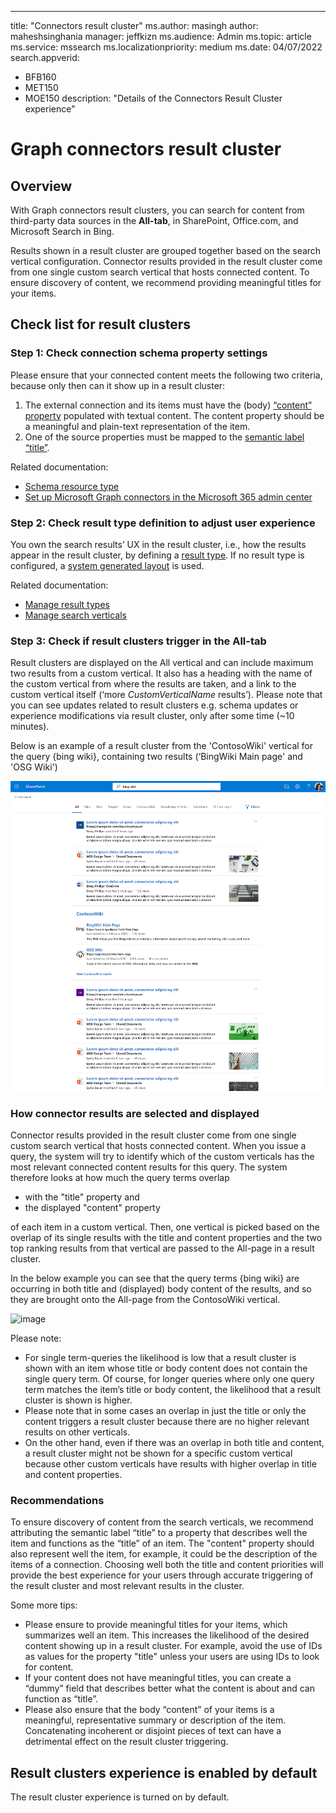 ---
title: "Connectors result cluster"
ms.author: masingh
author: maheshsinghania
manager: jeffkizn
ms.audience: Admin
ms.topic: article
ms.service: mssearch
ms.localizationpriority: medium
ms.date: 04/07/2022
search.appverid:
- BFB160
- MET150
- MOE150
description: "Details of the Connectors Result Cluster experience"
# Graph connectors result cluster

## Overview 

With Graph connectors result clusters, you can search for content from third-party data sources in the **All-tab**, in SharePoint, Office.com, and Microsoft Search in Bing. 

Results shown in a result cluster are grouped together based on the search vertical configuration. Connector results provided in the result cluster come from one single custom search vertical that hosts connected content. To ensure discovery of content, we recommend providing meaningful titles for your items.

## Check list for result clusters
### Step 1: Check connection schema property settings
Please ensure that your connected content meets the following two criteria, because only then can it show up in a result cluster:

1.	The external connection and its items must have the (body) [“content” property](/graph/api/resources/externalconnectors-externalitem?view=graph-rest-beta#properties) populated with textual content. The content property should be a meaningful and plain-text representation of the item.
2.	One of the source properties must be mapped to the [semantic label “title”](configure-connector.md?#step-6-assign-property-labels).

Related documentation:
- [Schema resource type](/graph/api/resources/externalconnectors-externalitem?view=graph-rest-beta)
- [Set up Microsoft Graph connectors in the Microsoft 365 admin center](configure-connector.md?#step-6-assign-property-labels)

### Step 2: Check result type definition to adjust user experience

You own the search results’ UX in the result cluster, i.e., how the results appear in the result cluster, by defining a [result type](/manage-result-types). If no result type is configured, a [system generated layout](/customize-search-page#default-search-result-layout) is used.

Related documentation:
- [Manage result types](/manage-result-types)
- [Manage search verticals](/manage-verticals#create-your-own-result-type)


### Step 3: Check if result clusters trigger in the All-tab

Result clusters are displayed on the All vertical and can include maximum two results from a custom vertical. It also has a heading with the name of the custom vertical from where the results are taken, and a link to the custom vertical itself (‘more _CustomVerticalName_ results’). Please note that you can see updates related to result clusters e.g. schema updates or experience modifications via result cluster, only after some time (~10 minutes). 

Below is an example of a result cluster from the 'ContosoWiki' vertical for the query {bing wiki}, containing two results (‘BingWiki Main page' and 'OSG Wiki')

![Example of a MediaWiki result cluster.](media/result-cluster/result-cluster-example.png)

### How connector results are selected and displayed
Connector results provided in the result cluster come from one single custom search vertical that hosts connected content. When you issue a query, the system will try to identify which of the custom verticals has the most relevant connected content results for this query. The system therefore looks at how much the query terms overlap 
- with the "title" property and 
- the displayed "content" property

of each item in a custom vertical. Then, one vertical is picked based on the overlap of its single results with the title and content properties and the two top ranking results from that vertical are passed to the All-page in a result cluster. 

In the below example you can see that the query terms {bing wiki} are occurring in both title and (displayed) body content of the results, and so they are brought onto the All-page from the ContosoWiki vertical.

![image](https://user-images.githubusercontent.com/72018014/183807100-64aa10c7-449a-4fcb-bbff-e2c35170ebcc.png)

Please note:
- For single term-queries the likelihood is low that a result cluster is shown with an item whose title or body content does not contain the single query term. Of course, for longer queries where only one query term matches the item’s title or body content, the likelihood that a result cluster is shown is higher. 
- Please note that in some cases an overlap in just the title or only the content triggers a result cluster because there are no higher relevant results on other verticals.
- On the other hand, even if there was an overlap in both title and content, a result cluster might not be shown for a specific custom vertical because other custom verticals have results with higher overlap in title and content properties.

### Recommendations
To ensure discovery of content from the search verticals, we recommend attributing the semantic label “title” to a property that describes well the item and functions as the “title” of an item. The "content" property should also represent well the item, for example, it could be the description of the items of a connection. Choosing well both the title and content priorities will provide the best experience for your users through accurate triggering of the result cluster and most relevant results in the cluster.

Some more tips: 
- Please ensure to provide meaningful titles for your items, which summarizes well an item. This increases the likelihood of the desired content showing up in a result cluster. For example, avoid the use of IDs as values for the property "title" unless your users are using IDs to look for content.
- If your content does not have meaningful titles, you can create a “dummy” field that describes better what the content is about and can function as “title”. 
- Please also ensure that the body “content” of your items is a meaningful, representative summary or description of the item. Concatenating incoherent or disjoint pieces of text can have a detrimental effect on the result cluster triggering.

## Result clusters experience is enabled by default

The result cluster experience is turned on by default.  
